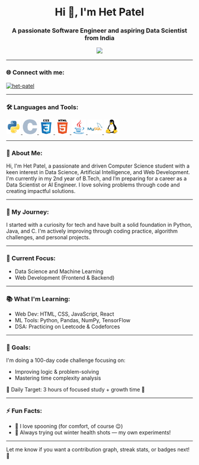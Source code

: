 <h1 align="center">Hi 👋, I'm Het Patel</h1>
<h3 align="center">A passionate Software Engineer and aspiring Data Scientist from India</h3>



<p align="center">
  <img src="https://media.giphy.com/media/v1.Y2lkPTc5MGI3NjExdndsYWd0YWM4eXNuaHVqZjh0NnBuaGxpeGF0aHc1MDBuZ3Yzd2J3OCZlcD12MV9naWZzX3NlYXJjaCZjdD1n/bHSkKRvkRvy5chUBBp/giphy.gif" width="600"/>
</p>

---

### 🌐 Connect with me:
<p align="left">
  <a href="https://www.linkedin.com/in/het-patel-11s2004" target="blank">
    <img align="center" src="https://raw.githubusercontent.com/rahuldkjain/github-profile-readme-generator/master/src/images/icons/Social/linked-in-alt.svg" alt="het-patel" height="30" width="40" />
  </a>
</p>

---

### 🛠️ Languages and Tools:
<p align="left">
  <a href="https://www.python.org" target="_blank" rel="noreferrer">
    <img src="https://raw.githubusercontent.com/devicons/devicon/master/icons/python/python-original.svg" alt="python" width="40" height="40"/>
  </a>
  <a href="https://www.cprogramming.com/" target="_blank" rel="noreferrer">
    <img src="https://raw.githubusercontent.com/devicons/devicon/master/icons/c/c-original.svg" alt="c" width="40" height="40"/>
  </a>
  <a href="https://www.w3schools.com/css/" target="_blank" rel="noreferrer">
    <img src="https://raw.githubusercontent.com/devicons/devicon/master/icons/css3/css3-original-wordmark.svg" alt="css3" width="40" height="40"/>
  </a>
  <a href="https://www.w3.org/html/" target="_blank" rel="noreferrer">
    <img src="https://raw.githubusercontent.com/devicons/devicon/master/icons/html5/html5-original-wordmark.svg" alt="html5" width="40" height="40"/>
  </a>
  <a href="https://www.java.com" target="_blank" rel="noreferrer">
    <img src="https://raw.githubusercontent.com/devicons/devicon/master/icons/java/java-original.svg" alt="java" width="40" height="40"/>
  </a>
  <a href="https://www.mysql.com/" target="_blank" rel="noreferrer">
    <img src="https://raw.githubusercontent.com/devicons/devicon/master/icons/mysql/mysql-original-wordmark.svg" alt="mysql" width="40" height="40"/>
  </a>
  <a href="https://www.linux.org/" target="_blank" rel="noreferrer">
    <img src="https://raw.githubusercontent.com/devicons/devicon/master/icons/linux/linux-original.svg" alt="linux" width="40" height="40"/>
  </a>
</p>

---

### 📌 About Me:
Hi, I'm Het Patel, a passionate and driven Computer Science student with a keen interest in Data Science, Artificial Intelligence, and Web Development. I'm currently in my 2nd year of B.Tech, and I’m preparing for a career as a Data Scientist or AI Engineer. I love solving problems through code and creating impactful solutions.

---

### 🚀 My Journey:
I started with a curiosity for tech and have built a solid foundation in Python, Java, and C. I'm actively improving through coding practice, algorithm challenges, and personal projects.

---

### 🎯 Current Focus:
- Data Science and Machine Learning  
- Web Development (Frontend & Backend)  

---

### 📚 What I'm Learning:
- Web Dev: HTML, CSS, JavaScript, React  
- ML Tools: Python, Pandas, NumPy, TensorFlow  
- DSA: Practicing on Leetcode & Codeforces  

---

### 🎯 Goals:
I'm doing a 100-day code challenge focusing on:
- Improving logic & problem-solving  
- Mastering time complexity analysis  

📆 Daily Target: 3 hours of focused study + growth time 💪  

---

### ⚡ Fun Facts:
- 🥄 I love spooning (for comfort, of course 😉)  
- 🧃 Always trying out winter health shots — my own experiments!

---

Let me know if you want a contribution graph, streak stats, or badges next! 💖
